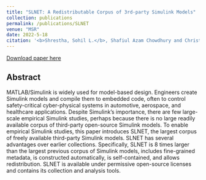 ```yaml
---
title: "SLNET: A Redistributable Corpus of 3rd-party Simulink Models"
collection: publications
permalink: /publications/SLNET
venue: "MSR"
date: 2022-5-18
citation: '<b>Shrestha, Sohil L.</b>, Shafiul Azam Chowdhury and Christoph Csallner. "SLNET: A Redistributable Corpus of 3rd-party Simulink Models.  IEEE/ACM 19th International Conference on Mining Software Repositories (MSR). 2022'
---
```

[Download paper here](https://ranger.uta.edu/~csallner/papers/Shrestha22SLNET.pdf) 

## Abstract
MATLAB/Simulink is widely used for model-based design. Engineers create Simulink models and compile them to embedded code, often to control safety-critical cyber-physical systems in automotive, aerospace, and healthcare applications. Despite Simulink’s importance, there are few large-scale empirical Simulink studies, perhaps because there is no large readily available corpus of third-party open-source Simulink models. To enable empirical Simulink studies, this paper introduces SLNET, the largest corpus of freely available third-party Simulink models. SLNET has several advantages over earlier collections. Specifically, SLNET is 8 times larger than the largest previous corpus of Simulink models, includes fine-grained metadata, is constructed automatically, is self-contained, and allows redistribution. SLNET is available under permissive open-source licenses and contains its collection and analysis tools.